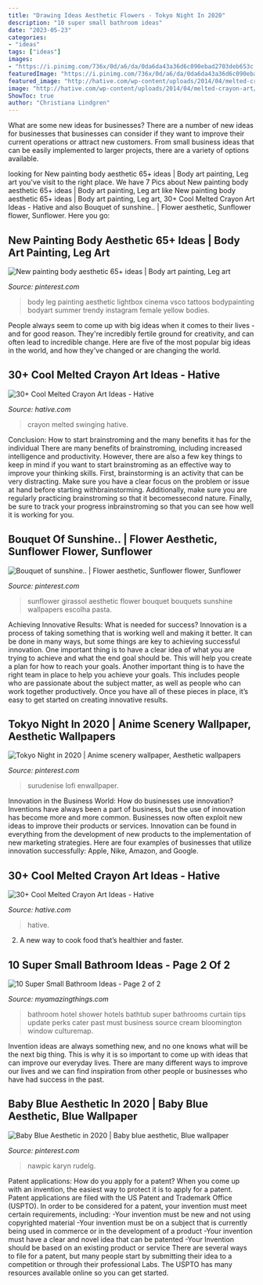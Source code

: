 ```yaml
---
title: "Drawing Ideas Aesthetic Flowers - Tokyo Night In 2020"
description: "10 super small bathroom ideas"
date: "2023-05-23"
categories:
- "ideas"
tags: ["ideas"]
images:
- "https://i.pinimg.com/736x/0d/a6/da/0da6da43a36d6c090ebad2703deb653c.jpg"
featuredImage: "https://i.pinimg.com/736x/0d/a6/da/0da6da43a36d6c090ebad2703deb653c.jpg"
featured_image: "http://hative.com/wp-content/uploads/2014/04/melted-crayon-art/10-gymnastics.jpg"
image: "http://hative.com/wp-content/uploads/2014/04/melted-crayon-art/16-girl-swinging.jpg"
ShowToc: true
author: "Christiana Lindgren"
---
```



What are some new ideas for businesses?
There are a number of new ideas for businesses that businesses can consider if they want to improve their current operations or attract new customers. From small business ideas that can be easily implemented to larger projects, there are a variety of options available.

	

		
looking for New painting body aesthetic 65+ ideas | Body art painting, Leg art you've visit to the right place. We have 7 Pics about New painting body aesthetic 65+ ideas | Body art painting, Leg art like New painting body aesthetic 65+ ideas | Body art painting, Leg art, 30+ Cool Melted Crayon Art Ideas - Hative and also Bouquet of sunshine.. | Flower aesthetic, Sunflower flower, Sunflower. Here you go:
		
    
## New Painting Body Aesthetic 65+ Ideas | Body Art Painting, Leg Art

<img loading=lazy src="https://i.pinimg.com/736x/9f/1c/2d/9f1c2d0950de690b0df8774511abca32.jpg" onerror="this.onerror=null;this.src='https://tse3.mm.bing.net/th?id=OIP.ECxnhdsajt7F_R_4Hu4PGAAAAA&amp;pid=15.1';" alt="New painting body aesthetic 65+ ideas | Body art painting, Leg art">

_Source: pinterest.com_

>body leg painting aesthetic lightbox cinema vsco tattoos bodypainting bodyart summer trendy instagram female yellow bodies. 

	

People always seem to come up with big ideas when it comes to their lives - and for good reason. They're incredibly fertile ground for creativity, and can often lead to incredible change. Here are five of the most popular big ideas in the world, and how they've changed or are changing the world.

    
## 30+ Cool Melted Crayon Art Ideas - Hative

<img loading=lazy src="http://hative.com/wp-content/uploads/2014/04/melted-crayon-art/16-girl-swinging.jpg" onerror="this.onerror=null;this.src='https://tse1.mm.bing.net/th?id=OIP.mtToqc8gxJVeDjf_11pDoAHaJ4&amp;pid=15.1';" alt="30+ Cool Melted Crayon Art Ideas - Hative">

_Source: hative.com_

>crayon melted swinging hative. 

	

Conclusion: How to start brainstroming and the many benefits it has for the individual
There are many benefits of brainstroming, including increased intelligence and productivity. However, there are also a few key things to keep in mind if you want to start brainstroming as an effective way to improve your thinking skills. First, brainstorming is an activity that can be very distracting. Make sure you have a clear focus on the problem or issue at hand before starting withbrainstorming. Additionally, make sure you are regularly practicing brainstroming so that it becomessecond nature. Finally, be sure to track your progress inbrainstroming so that you can see how well it is working for you.

    
## Bouquet Of Sunshine.. | Flower Aesthetic, Sunflower Flower, Sunflower

<img loading=lazy src="https://i.pinimg.com/736x/af/47/aa/af47aa62a79d1782bda74bf77cdb6b74--sunflower-bouquets-sunshine.jpg" onerror="this.onerror=null;this.src='https://tse4.mm.bing.net/th?id=OIP.5672dQz0ULICwt5OYnnYgQHaJ3&amp;pid=15.1';" alt="Bouquet of sunshine.. | Flower aesthetic, Sunflower flower, Sunflower">

_Source: pinterest.com_

>sunflower girassol aesthetic flower bouquet bouquets sunshine wallpapers escolha pasta. 

	

Achieving Innovative Results: What is needed for success?
Innovation is a process of taking something that is working well and making it better. It can be done in many ways, but some things are key to achieving successful innovation. One important thing is to have a clear idea of what you are trying to achieve and what the end goal should be. This will help you create a plan for how to reach your goals. Another important thing is to have the right team in place to help you achieve your goals. This includes people who are passionate about the subject matter, as well as people who can work together productively. Once you have all of these pieces in place, it’s easy to get started on creating innovative results.

    
## Tokyo Night In 2020 | Anime Scenery Wallpaper, Aesthetic Wallpapers

<img loading=lazy src="https://i.pinimg.com/736x/0d/a6/da/0da6da43a36d6c090ebad2703deb653c.jpg" onerror="this.onerror=null;this.src='https://tse1.mm.bing.net/th?id=OIP.u1RkA7_3YUhfal0sCUo5hQHaJ4&amp;pid=15.1';" alt="Tokyo Night in 2020 | Anime scenery wallpaper, Aesthetic wallpapers">

_Source: pinterest.com_

>surudenise lofi enwallpaper. 

	

Innovation in the Business World: How do businesses use innovation?
Inventions have always been a part of business, but the use of innovation has become more and more common. Businesses now often exploit new ideas to improve their products or services. Innovation can be found in everything from the development of new products to the implementation of new marketing strategies. Here are four examples of businesses that utilize innovation successfully: Apple, Nike, Amazon, and Google.

    
## 30+ Cool Melted Crayon Art Ideas - Hative

<img loading=lazy src="http://hative.com/wp-content/uploads/2014/04/melted-crayon-art/10-gymnastics.jpg" onerror="this.onerror=null;this.src='https://tse1.mm.bing.net/th?id=OIP.znXxIh5UvBw51Ktxt235XgHaJ4&amp;pid=15.1';" alt="30+ Cool Melted Crayon Art Ideas - Hative">

_Source: hative.com_

>hative. 

	

2. A new way to cook food that’s healthier and faster.

    
## 10 Super Small Bathroom Ideas - Page 2 Of 2

<img loading=lazy src="http://myamazingthings.com/wp-content/uploads/2016/11/bathroom6.jpg" onerror="this.onerror=null;this.src='https://tse1.mm.bing.net/th?id=OIP._S-7uvulSmeCDT7jvjaEzQHaGA&amp;pid=15.1';" alt="10 Super Small Bathroom Ideas - Page 2 of 2">

_Source: myamazingthings.com_

>bathroom hotel shower hotels bathtub super bathrooms curtain tips update perks cater past must business source cream bloomington window culturemap. 

	

Invention ideas are always something new, and no one knows what will be the next big thing. This is why it is so important to come up with ideas that can improve our everyday lives. There are many different ways to improve our lives and we can find inspiration from other people or businesses who have had success in the past.

    
## Baby Blue Aesthetic In 2020 | Baby Blue Aesthetic, Blue Wallpaper

<img loading=lazy src="https://i.pinimg.com/736x/a1/80/2a/a1802a7bc39dfd5298e84a08fab960cc.jpg" onerror="this.onerror=null;this.src='https://tse4.mm.bing.net/th?id=OIP.S0ER3kWaC9W-99tPfZv8XAHaNK&amp;pid=15.1';" alt="Baby Blue Aesthetic in 2020 | Baby blue aesthetic, Blue wallpaper">

_Source: pinterest.com_

>nawpic karyn rudelg. 

	

Patent applications: How do you apply for a patent?
When you come up with an invention, the easiest way to protect it is to apply for a patent. Patent applications are filed with the US Patent and Trademark Office (USPTO). In order to be considered for a patent, your invention must meet certain requirements, including: 
-Your invention must be new and not using copyrighted material
-Your invention must be on a subject that is currently being used in commerce or in the development of a product
-Your invention must have a clear and novel idea that can be patented
-Your Invention should be based on an existing product or service There are several ways to file for a patent, but many people start by submitting their idea to a competition or through their professional Labs. The USPTO has many resources available online so you can get started.

